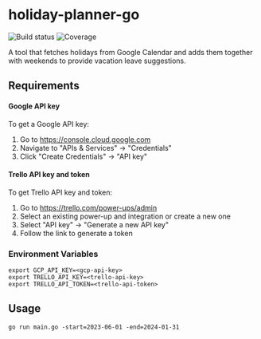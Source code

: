 # holiday-planner-go
![Build status](https://github.com/jvmistica/holiday-planner-go/workflows/holiday-planner-go/badge.svg)
![Coverage](https://img.shields.io/sonar/coverage/jvmistica_holiday-planner-go/main?server=https%3A%2F%2Fsonarcloud.io)

A tool that fetches holidays from Google Calendar and adds them together with weekends to provide vacation leave suggestions.


## Requirements
#### Google API key

To get a Google API key:
1. Go to https://console.cloud.google.com
2. Navigate to "APIs & Services" -> "Credentials"
3. Click "Create Credentials" -> "API key"


#### Trello API key and token

To get Trello API key and token:
1. Go to https://trello.com/power-ups/admin
2. Select an existing power-up and integration or create a new one
3. Select "API key" -> "Generate a new API key"
4. Follow the link to generate a token

### Environment Variables
```
export GCP_API_KEY=<gcp-api-key>
export TRELLO_API_KEY=<trello-api-key>
export TRELLO_API_TOKEN=<trello-api-token>
```

## Usage
`go run main.go -start=2023-06-01 -end=2024-01-31`
